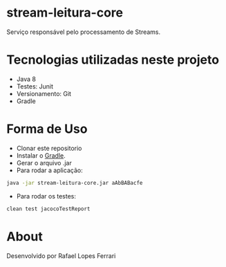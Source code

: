 # stream-leitura-core

Serviço responsável pelo processamento de Streams.

# Tecnologias utilizadas neste projeto

- Java 8
- Testes: Junit
- Versionamento: Git
- Gradle

# Forma de Uso

- Clonar este repositorio
- Instalar o [Gradle](https://gradle.org).
- Gerar o arquivo .jar
- Para rodar a aplicação:
```bash
java -jar stream-leitura-core.jar aAbBABacfe
```
- Para rodar os testes:

```bash
clean test jacocoTestReport
```


# About

Desenvolvido por Rafael Lopes Ferrari
